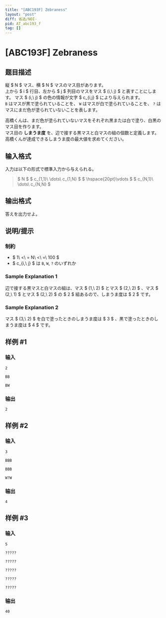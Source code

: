 ```yaml
---
title: "[ABC193F] Zebraness"
layout: "post"
diff: 省选/NOI-
pid: AT_abc193_f
tag: []
---
```


# [ABC193F] Zebraness

## 题目描述

[problemUrl]: https://atcoder.jp/contests/abc193/tasks/abc193_f

縦 $ N $ マス、横 $ N $ マスのマス目があります。  
 上から $ i $ 行目、左から $ j $ 列目のマスをマス $ (i,\ j) $ と表すことにします。 マス $ (i,\ j) $ の色の情報が文字 $ c_{i,j} $ により与えられます。  
`B` はマスが黒で塗られていることを、 `W` はマスが白で塗られていることを、 `?` はマスにまだ色が塗られていないことを表します。

高橋くんは、まだ色が塗られていないマスをそれぞれ黒または白で塗り、白黒のマス目を作ります。  
 マス目の **しまうま度** を、辺で接する黒マスと白マスの組の個数と定義します。  
 高橋くんが達成できるしまうま度の最大値を求めてください。

## 输入格式

入力は以下の形式で標準入力から与えられる。

> $ N $ $ c_{1,1}\ \dots\ c_{1,N} $ $ \hspace{20pt}\vdots $ $ c_{N,1}\ \dots\ c_{N,N} $

## 输出格式

答えを出力せよ。

## 说明/提示

### 制約

- $ 1\ <\ = N\ <\ =\ 100 $
- $ c_{i,\ j} $ は `B`, `W`, `?` のいずれか

### Sample Explanation 1

辺で接する黒マスと白マスの組は、マス $ (1,\ 2) $ とマス $ (2,\ 2) $ 、マス $ (2,\ 1) $ とマス $ (2,\ 2) $ の $ 2 $ 組あるので、しまうま度は $ 2 $ です。

### Sample Explanation 2

マス $ (3,\ 2) $ を白で塗ったときのしまうま度は $ 3 $ 、黒で塗ったときのしまうま度は $ 4 $ です。

## 样例 #1

### 输入

```
2
BB
BW
```

### 输出

```
2
```

## 样例 #2

### 输入

```
3
BBB
BBB
W?W
```

### 输出

```
4
```

## 样例 #3

### 输入

```
5
?????
?????
?????
?????
?????
```

### 输出

```
40
```

